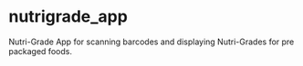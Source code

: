 # nutrigrade_app
Nutri-Grade App for scanning barcodes and displaying Nutri-Grades for pre packaged foods.
